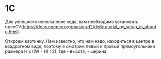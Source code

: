 # 1C

Для успешного испольнение кода, вам необходимо установить openCV(https://docs.opencv.org/master/d2/de6/tutorial_py_setup_in_ubuntu.html)

Откроем картинку. Нам известно, что нам надо, находиться в центре в квадратном виде, поэтому е смотрим левый и правый прямоугольники размера H x ((W - H) / 2), где  - высота,  - ширина.

